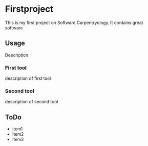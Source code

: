 # Firstproject
This is my first project on Software Carpentryology. It contains great software

## Usage
Description

### First tool
description of first tool

### Second tool
description of second tool

## ToDo
- item1
- item2
- item3
